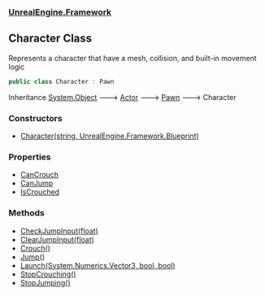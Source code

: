 ### [UnrealEngine.Framework](./UnrealEngine-Framework.md 'UnrealEngine.Framework')
## Character Class
Represents a character that have a mesh, collision, and built-in movement logic  
```csharp
public class Character : Pawn
```
Inheritance [System.Object](https://docs.microsoft.com/en-us/dotnet/api/System.Object 'System.Object') &#129106; [Actor](./Actor.md 'UnrealEngine.Framework.Actor') &#129106; [Pawn](./Pawn.md 'UnrealEngine.Framework.Pawn') &#129106; Character  
### Constructors
- [Character(string, UnrealEngine.Framework.Blueprint)](./Character-Character(string_Blueprint).md 'UnrealEngine.Framework.Character.Character(string, UnrealEngine.Framework.Blueprint)')
### Properties
- [CanCrouch](./Character-CanCrouch.md 'UnrealEngine.Framework.Character.CanCrouch')
- [CanJump](./Character-CanJump.md 'UnrealEngine.Framework.Character.CanJump')
- [IsCrouched](./Character-IsCrouched.md 'UnrealEngine.Framework.Character.IsCrouched')
### Methods
- [CheckJumpInput(float)](./Character-CheckJumpInput(float).md 'UnrealEngine.Framework.Character.CheckJumpInput(float)')
- [ClearJumpInput(float)](./Character-ClearJumpInput(float).md 'UnrealEngine.Framework.Character.ClearJumpInput(float)')
- [Crouch()](./Character-Crouch().md 'UnrealEngine.Framework.Character.Crouch()')
- [Jump()](./Character-Jump().md 'UnrealEngine.Framework.Character.Jump()')
- [Launch(System.Numerics.Vector3, bool, bool)](./Character-Launch(Vector3_bool_bool).md 'UnrealEngine.Framework.Character.Launch(System.Numerics.Vector3, bool, bool)')
- [StopCrouching()](./Character-StopCrouching().md 'UnrealEngine.Framework.Character.StopCrouching()')
- [StopJumping()](./Character-StopJumping().md 'UnrealEngine.Framework.Character.StopJumping()')
